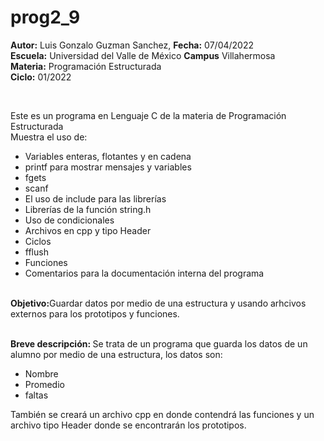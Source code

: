 # prog2_9
<p><b>Autor:</b> Luis Gonzalo Guzman Sanchez, <b>Fecha:</b> 07/04/2022 <br>
  <b>Escuela:</b> Universidad del Valle de México <b>Campus</b> Villahermosa <br>
  <b>Materia:</b> Programación Estructurada <br>
  <b>Ciclo:</b> 01/2022</p>
<br>
<p>Este es un programa en Lenguaje C de la materia de Programación Estructurada<br>
Muestra el uso de:
  <ul>
    <li>Variables enteras, flotantes y en cadena</li>
    <li>printf para mostrar mensajes y variables</li>
    <li>fgets</li>
    <li>scanf</li>
    <li>El uso de include para las librerías</li>
    <li>Librerías de la función string.h</li>
    <li>Uso de condicionales</li>
    <li>Archivos en cpp y tipo Header</li>
    <li>Ciclos</li>
    <li>fflush</li>
    <li>Funciones</li>
    <li>Comentarios para la documentación interna del programa</li>
    </ul>
    </p>
<br>
<b>Objetivo:</b>Guardar datos por medio de una estructura y usando arhcivos externos para los prototipos y funciones.
<br>
<br>
<p><b>Breve descripción: </b>
Se trata de un programa que guarda los datos de un alumno por medio de una estructura, los datos son:
<ul>
<li>Nombre</li>
<li>Promedio</li>
<li>faltas</li>
</ul>
También se creará un archivo cpp en donde contendrá las funciones y un archivo tipo Header donde se encontrarán los prototipos.
<br>
</p>
